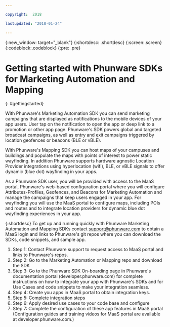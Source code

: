 ```yaml
---

copyright:  2018

lastupdated: "2018-01-24"

---
```


{:new_window: target="_blank"}
{:shortdesc: .shortdesc}
{:screen:.screen}
{:codeblock:.codeblock}
{:pre: .pre}

<!-- This template is for getting started with a Bluemix service. It is a task template intended to document productive use of the service. It is not intended for discovery and conceptual information.  -->

<!-- The name of this file should remain index.md.
Please delete out content examples and coding that you are not using for your service. -->

# Getting started with Phunware SDKs for Marketing Automation and Mapping
{: #gettingstarted}
<!-- Provide an appropriate ID above -->

<!-- Short description: REQUIRED -->

With Phunware's Marketing Automation SDK you can send marketing campaigns that are displayed as notifications to the mobile devices of your app users. User tap on the notification to open the app or deep link to a promotion or other app page. Phunware's SDK powers global and targeted broadcast campaigns, as well as entry and exit campaigns triggered by location geofences or beacons (BLE or vBLE).

With Phunware's Mapping SDK you can host maps of your campuses and buildings and populate the maps with points of interest to power static wayfinding. In addition Phunware supports hardware agnostic Location Provider integrations using hyperlocation (wifi), BLE, or vBLE signals to offer dynamic (blue dot) wayfinding in your apps.

As a Phunware SDK user, you will be provided with access to the MaaS portal, Phunware's web-based configuration portal where you will configure Attributes-Profiles, Geofences, and Beacons for Marketing Automation and manage the campaigns that keep users engaged in your app. For wayfinding you will use the MaaS portal to configure maps, including POIs and routes and to integrate location providers for dynamic blue dot wayfinding experiences in your app.

{:shortdesc} 
To get up and running quickly with Phunware Marketing Automation and Mapping SDKs contact support@phunware.com to obtain a MaaS login and links to Phunware's git repos where you can download the SDKs, code snippets, and sample app. 

1. Step 1: Contact Phunware support to request access to MaaS portal and links to Phunware's repos.
2. Step 2: Go to the Marketing Automation or Mapping repo and download the SDK 
3. Step 3: Go to the Phunware SDK On-boarding page in Phunware's documentation portal (developer.phunware.com) for complete instructions on how to integrate your app with Phunware's SDKs and for Use Cases and code snippets to make your integration seamless.
4. Step 4: Create you apps in MaaS portal to obtain integration keys.
5. Step 5: Complete integration steps
6. Step 6: Apply desired use cases to your code base and configure
7. Step 7: Complete the configuration of these app features in MaaS portal (Configuration guides and training videos for MaaS portal are available at developer.phunware.com.)

<!-- If overview content is required, do not include it here. Put it in a separate "## About" section below the task section. -->

<!-- Task section: REQUIRED
The task section includes steps to integrate the service into the app.  
- With task-based, technical information, reduce the conversational style in favor of succinct and direct instructions.
- DO include the basic, most-common-use scenario steps to use the service or integrate it into the app. 
- DO NOT include steps to add the service from the Bluemix catalog; we assume that the user already took steps in the UI to add the service. 
- DO include code snippets in all languages that can be copied, as well as VCAP service info.  
- For additional tasks like configuring, managing, etc., add a task section (## Gerund_task_title) below the task section or "About" section if used. Use a task title such as "Configuring x", "Administering y", "Managing z". -->

<!-- You can include an optional prerequisites paragraph for any prerequisites to be met before integrating the service. For example: -->


<!-- Include a sentence to briefly introduce the steps. Examples: -->






<!-- Use ordered list markup for the step section. For code examples: 
- use three backticks ahead of and after the example (```)
- For copyable code snippet, multi-line, include {: codeblock} following the last set of backticks. A copy button will display in framework in output.
- For copyable command, single line, include {: pre} following the last set of backticks. When displayed, it will show "$" at the beginning of the command example and a copy button, but the copy button will include just the command example.
- For non-copyable output snippet, include {: screen} following the last set of backticks.
 -->


<!-- Related links section: still REQUIRED but moved to toc file (in your same folder).  Edit there.
-->